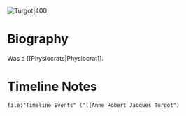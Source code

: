 ![Turgot|400](https://upload.wikimedia.org/wikipedia/commons/e/e1/Graincourt%2C_attributed_to_-_Turgot_-_Versailles_MV_3923.jpg)
# Biography

Was a [[Physiocrats|Physiocrat]].
# Timeline Notes

```query
file:"Timeline Events" ("[[Anne Robert Jacques Turgot")
```
